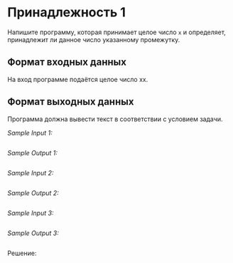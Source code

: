# Принадлежность 1

Напишите программу, которая принимает целое число ```x``` и определяет, принадлежит ли данное число указанному промежутку. 

## Формат входных данных
На вход программе подаётся целое число xx.

## Формат выходных данных
Программа должна вывести текст в соответствии с условием задачи.

*Sample Input 1:*
```

```

*Sample Output 1:*
```

```

*Sample Input 2:*
```

```

*Sample Output 2:*
```

```

*Sample Input 3:*
```

```

*Sample Output 3:*
```

```

Решение:
```python

```
